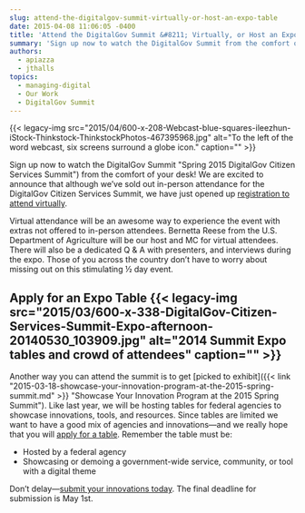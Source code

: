 ```yaml
---
slug: attend-the-digitalgov-summit-virtually-or-host-an-expo-table
date: 2015-04-08 11:06:05 -0400
title: 'Attend the DigitalGov Summit &#8211; Virtually, or Host an Expo Table'
summary: 'Sign up now to watch the DigitalGov Summit from the comfort of your desk! We are excited to announce that although we’ve sold out in-person attendance for the DigitalGov Citizen Services Summit, we have just opened up registration to attend virtually. Virtual attendance will be an awesome way to experience the event with extras not'
authors:
  - apiazza
  - jthalls
topics:
  - managing-digital
  - Our Work
  - DigitalGov Summit
---
```


{{< legacy-img src="2015/04/600-x-208-Webcast-blue-squares-ileezhun-iStock-Thinkstock-ThinkstockPhotos-467395968.jpg" alt="To the left of the word webcast, six screens surround a globe icon." caption="" >}}

Sign up now to watch the DigitalGov Summit "Spring 2015 DigitalGov Citizen Services Summit") from the comfort of your desk! We are excited to announce that although we’ve sold out in-person attendance for the DigitalGov Citizen Services Summit, we have just opened up [registration to attend virtually](https://www.eventbrite.com/e/2015-spring-citizen-services-summit-registration-12671367401).

Virtual attendance will be an awesome way to experience the event with extras not offered to in-person attendees. Bernetta Reese from the U.S. Department of Agriculture will be our host and MC for virtual attendees. There will also be a dedicated Q & A with presenters, and interviews during the expo. Those of you across the country don’t have to worry about missing out on this stimulating ½ day event.

## Apply for an Expo Table {{< legacy-img src="2015/03/600-x-338-DigitalGov-Citizen-Services-Summit-Expo-afternoon-20140530_103909.jpg" alt="2014 Summit Expo tables and crowd of attendees" caption="" >}}

Another way you can attend the summit is to get [picked to exhibit]({{< link "2015-03-18-showcase-your-innovation-program-at-the-2015-spring-summit.md" >}} "Showcase Your Innovation Program at the 2015 Spring Summit"). Like last year, we will be hosting tables for federal agencies to showcase innovations, tools, and resources. Since tables are limited we want to have a good mix of agencies and innovations—and we really hope that you will [apply for a table](https://www.surveymonkey.com/s/digitalgov-expo). Remember the table must be:

  * Hosted by a federal agency
  * Showcasing or demoing a government-wide service, community, or tool with a digital theme

Don’t delay—[submit your innovations today](https://www.surveymonkey.com/s/digitalgov-expo). The final deadline for submission is May 1st.
